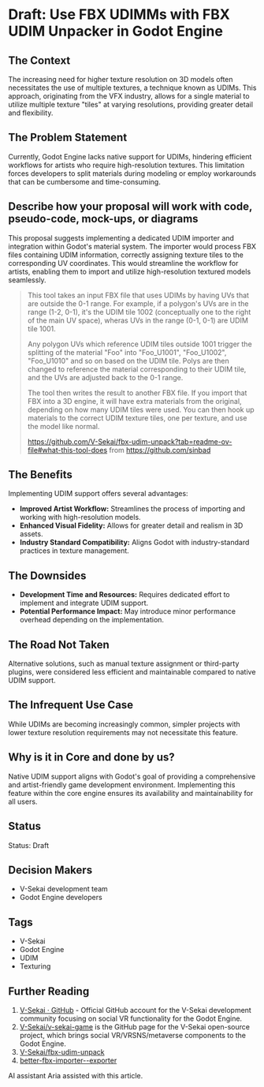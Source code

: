 # Draft: Use FBX UDIMMs with FBX UDIM Unpacker in Godot Engine

## The Context

The increasing need for higher texture resolution on 3D models often necessitates the use of multiple textures, a technique known as UDIMs. This approach, originating from the VFX industry, allows for a single material to utilize multiple texture "tiles" at varying resolutions, providing greater detail and flexibility.

## The Problem Statement

Currently, Godot Engine lacks native support for UDIMs, hindering efficient workflows for artists who require high-resolution textures. This limitation forces developers to split materials during modeling or employ workarounds that can be cumbersome and time-consuming.

## Describe how your proposal will work with code, pseudo-code, mock-ups, or diagrams

This proposal suggests implementing a dedicated UDIM importer and integration within Godot's material system. The importer would process FBX files containing UDIM information, correctly assigning texture tiles to the corresponding UV coordinates. This would streamline the workflow for artists, enabling them to import and utilize high-resolution textured models seamlessly.

> This tool takes an input FBX file that uses UDIMs by having UVs that are outside the 0-1 range. For example, if a polygon's UVs are in the range (1-2, 0-1), it's the UDIM tile 1002 (conceptually one to the right of the main UV space), wheras UVs in the range (0-1, 0-1) are UDIM tile 1001.
>
> Any polygon UVs which reference UDIM tiles outside 1001 trigger the splitting of the material "Foo" into "Foo_U1001", "Foo_U1002", "Foo_U1010" and so on based on the UDIM tile. Polys are then changed to reference the material corresponding to their UDIM tile, and the UVs are adjusted back to the 0-1 range.
>
> The tool then writes the result to another FBX file. If you import that FBX into a 3D engine, it will have extra materials from the original, depending on how many UDIM tiles were used. You can then hook up materials to the correct UDIM texture tiles, one per texture, and use the model like normal.
>
> <https://github.com/V-Sekai/fbx-udim-unpack?tab=readme-ov-file#what-this-tool-does> from <https://github.com/sinbad>

## The Benefits

Implementing UDIM support offers several advantages:

- **Improved Artist Workflow:** Streamlines the process of importing and working with high-resolution models.
- **Enhanced Visual Fidelity:** Allows for greater detail and realism in 3D assets.
- **Industry Standard Compatibility:** Aligns Godot with industry-standard practices in texture management.

## The Downsides

- **Development Time and Resources:** Requires dedicated effort to implement and integrate UDIM support.
- **Potential Performance Impact:** May introduce minor performance overhead depending on the implementation.

## The Road Not Taken

Alternative solutions, such as manual texture assignment or third-party plugins, were considered less efficient and maintainable compared to native UDIM support.

## The Infrequent Use Case

While UDIMs are becoming increasingly common, simpler projects with lower texture resolution requirements may not necessitate this feature.

## Why is it in Core and done by us?

Native UDIM support aligns with Godot's goal of providing a comprehensive and artist-friendly game development environment. Implementing this feature within the core engine ensures its availability and maintainability for all users.

## Status

Status: Draft

## Decision Makers

- V-Sekai development team
- Godot Engine developers

## Tags

- V-Sekai
- Godot Engine
- UDIM
- Texturing

## Further Reading

1. [V-Sekai · GitHub](https://github.com/v-sekai) - Official GitHub account for the V-Sekai development community focusing on social VR functionality for the Godot Engine.
2. [V-Sekai/v-sekai-game](https://github.com/v-sekai/v-sekai-game) is the GitHub page for the V-Sekai open-source project, which brings social VR/VRSNS/metaverse components to the Godot Engine.
3. [V-Sekai/fbx-udim-unpack](https://github.com/V-Sekai/fbx-udim-unpack)
4. [better-fbx-importer--exporter](https://blendermarket.com/products/better-fbx-importer--exporter)

AI assistant Aria assisted with this article.
